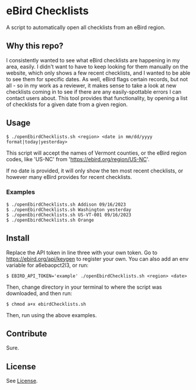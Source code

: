 # eBird Checklists

A script to automatically open all checklists from an eBird region.

## Why this repo?

I consistently wanted to see what eBird checklists are happening in my area, easily. I didn't want to have to keep looking for them manually on the website, which only shows a few recent checklists, and I wanted to be able to see them for specific dates. As well, eBird flags certain records, but not all - so in my work as a reviewer, it makes sense to take a look at new checklists coming in to see if there are any easily-spottable errors I can contact users about. This tool provides that functionality, by opening a list of checklists for a given date from a given region. 

## Usage

    $ ./openEbirdChecklists.sh <region> <date in mm/dd/yyyy format|today|yesterday>

This script will accept the names of Vermont counties, or the eBird
region codes, like 'US-NC' from 'https://ebird.org/region/US-NC'.

If no date is provided, it will only show the ten most recent
checklists, or however many eBird provides for recent checklists.

### Examples

    $ ./openEbirdChecklists.sh Addison 09/16/2023
    $ ./openEbirdChecklists.sh Washington yesterday
    $ ./openEbirdChecklists.sh US-VT-001 09/16/2023
    $ ./openEbirdChecklists.sh Orange

## Install

Replace the API token in line three with your own token.
Go to https://ebird.org/api/keygen to register your own.
You can also add an env variable for a6ebaopct2l3, or run:
    
    $ EBIRD_API_TOKEN='example' ./openEbirdChecklists.sh <region> <date>

Then, change directory in your terminal to where the script
was downloaded, and then run:

    $ chmod a+x ebirdChecklists.sh

Then, run using the above examples.

## Contribute

Sure.

## License

See [License](LICENSE).